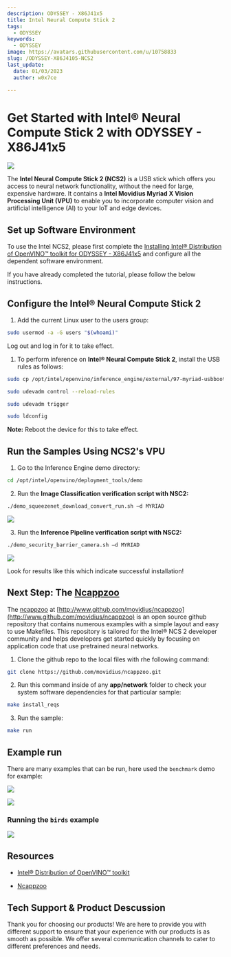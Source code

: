```yaml
---
description: ODYSSEY - X86J41x5
title: Intel Neural Compute Stick 2
tags:
  - ODYSSEY
keywords:
  - ODYSSEY
image: https://avatars.githubusercontent.com/u/10758833
slug: /ODYSSEY-X86J4105-NCS2
last_update:
  date: 01/03/2023
  author: w0x7ce

---
```


# Get Started with Intel® Neural Compute Stick 2 with ODYSSEY - X86J41x5

![](https://files.seeedstudio.com/wiki/ODYSSEY-X86J4105864/img/NCS-bird.png)

The **Intel Neural Compute Stick 2 (NCS2)** is a USB stick which offers you access to neural network functionality, without the need for large, expensive hardware. It contains a **Intel Movidius Myriad X Vision Processing Unit (VPU)** to enable you to incorporate computer vision and artificial intelligence (AI) to your IoT and edge devices.

## Set up Software Environment

To use the Intel NCS2, please first complete the [Installing Intel® Distribution of OpenVINO™ toolkit for ODYSSEY - X86J41x5](/ODYSSEY-X86J4105-NCS2) and configure all the dependent software environment.
<!-- 上述链接有误 -->

If you have already completed the tutorial, please follow the below instructions.

## Configure the Intel® Neural Compute Stick 2

1. Add the current Linux user to the users group:

```sh
sudo usermod -a -G users "$(whoami)"
```

Log out and log in for it to take effect.

1. To perform inference on **Intel® Neural Compute Stick 2**, install the USB rules as follows:

```sh
sudo cp /opt/intel/openvino/inference_engine/external/97-myriad-usbboot.rules /etc/udev/rules.d/
```

```sh
sudo udevadm control --reload-rules
```

```sh
sudo udevadm trigger
```

```sh
sudo ldconfig
```

**Note:** Reboot the device for this to take effect.

## Run the Samples Using NCS2's VPU

1. Go to the Inference Engine demo directory:

```sh
cd /opt/intel/openvino/deployment_tools/demo
```

2. Run the **Image Classification verification script with NSC2:**

```sh
./demo_squeezenet_download_convert_run.sh –d MYRIAD
```

![](https://files.seeedstudio.com/wiki/ODYSSEY-X86J4105864/img/NCS-demo-1.png)

3. Run the **Inference Pipeline verification script with NSC2:**

```sh
./demo_security_barrier_camera.sh –d MYRIAD
```

![](https://files.seeedstudio.com/wiki/ODYSSEY-X86J4105864/img/NCS-demo-2.png)

Look for results like this which indicate successful installation!

## Next Step: The [Ncappzoo](http://www.github.com/movidius/ncappzoo)

The [ncappzoo](http://www.github.com/movidius/ncappzoo) at [http://www.github.com/movidius/ncappzoo](http://www.github.com/movidius/ncappzoo) is an open source github repository that contains numerous examples with a simple layout and easy to use Makefiles.  This repository is tailored for the Intel® NCS 2 developer community and helps developers get started quickly by focusing on application code that use pretrained neural networks.

1. Clone the github repo to the local files with rhe following command:

```sh
git clone https://github.com/movidius/ncappzoo.git
```

2. Run this command inside of any **app/network** folder to check your system software dependencies for that particular sample:

```sh
make install_reqs
```

3. Run the sample:

```sh
make run
```

## Example run

There are many examples that can be run, here used the `benchmark` demo for example:

![](https://files.seeedstudio.com/wiki/ODYSSEY-X86J4105864/img/NCS-benchmark-1.png)

![](https://files.seeedstudio.com/wiki/ODYSSEY-X86J4105864/img/NCS-benchmark-2.png)

### Running the `birds` example

![](https://files.seeedstudio.com/wiki/ODYSSEY-X86J4105864/img/NCS-bird.png)

## Resources

- [Intel® Distribution of OpenVINO™ toolkit](https://docs.openvinotoolkit.org/)

- [Ncappzoo](http://www.github.com/movidius/ncappzoo)

## Tech Support & Product Descussion

Thank you for choosing our products! We are here to provide you with different support to ensure that your experience with our products is as smooth as possible. We offer several communication channels to cater to different preferences and needs.

<div class="button_tech_support_container">
<a href="https://forum.seeedstudio.com/" class="button_forum"></a> 
<a href="https://www.seeedstudio.com/contacts" class="button_email"></a>
</div>

<div class="button_tech_support_container">
<a href="https://discord.gg/eWkprNDMU7" class="button_discord"></a> 
<a href="https://github.com/Seeed-Studio/wiki-documents/discussions/69" class="button_discussion"></a>
</div>

